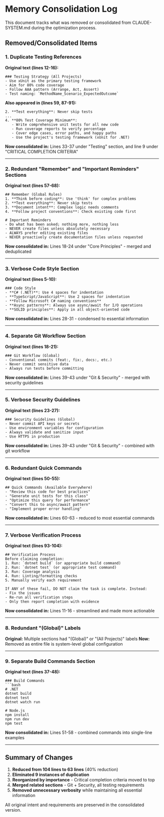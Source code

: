 # Memory Consolidation Log

This document tracks what was removed or consolidated from CLAUDE-SYSTEM.md during the optimization process.

## Removed/Consolidated Items

### 1. Duplicate Testing References
**Original text (lines 12-16):**
```
### Testing Strategy (All Projects)
- Use xUnit as the primary testing framework
- Aim for 80% code coverage
- Follow AAA pattern (Arrange, Act, Assert)
- Test naming: `MethodName_Scenario_ExpectedOutcome`
```

**Also appeared in (lines 59, 87-91):**
```
2. **Test everything**: Never skip tests
...
4. **80% Test Coverage Minimum**: 
   - Write comprehensive unit tests for all new code
   - Run coverage reports to verify percentage
   - Cover edge cases, error paths, and happy paths
   - Use the project's testing framework (xUnit for .NET)
```

**Now consolidated in:** Lines 33-37 under "Testing" section, and line 9 under "CRITICAL COMPLETION CRITERIA"

---

### 2. Redundant "Remember" and "Important Reminders" Sections
**Original text (lines 57-68):**
```
## Remember (Global Rules)
1. **Think before coding**: Use 'think' for complex problems
2. **Test everything**: Never skip tests
3. **Document intent**: Complex logic needs comments
4. **Follow project conventions**: Check existing code first

# Important Reminders
- Do what has been asked; nothing more, nothing less
- NEVER create files unless absolutely necessary
- ALWAYS prefer editing existing files
- NEVER proactively create documentation files unless requested
```

**Now consolidated in:** Lines 18-24 under "Core Principles" - merged and deduplicated

---

### 3. Verbose Code Style Section
**Original text (lines 5-10):**
```
### Code Style
- **C# (.NET)**: Use 4 spaces for indentation
- **TypeScript/JavaScript**: Use 2 spaces for indentation
- **Follow Microsoft C# naming conventions**
- **Async patterns**: Always use async/await for I/O operations
- **SOLID principles**: Apply in all object-oriented code
```

**Now consolidated in:** Lines 28-31 - condensed to essential information

---

### 4. Separate Git Workflow Section
**Original text (lines 18-21):**
```
### Git Workflow (Global)
- Conventional commits (feat:, fix:, docs:, etc.)
- Never commit sensitive data
- Always run tests before committing
```

**Now consolidated in:** Lines 39-43 under "Git & Security" - merged with security guidelines

---

### 5. Verbose Security Guidelines
**Original text (lines 23-27):**
```
### Security Guidelines (Global)
- Never commit API keys or secrets
- Use environment variables for configuration
- Always validate and sanitize input
- Use HTTPS in production
```

**Now consolidated in:** Lines 39-43 under "Git & Security" - combined with git workflow

---

### 6. Redundant Quick Commands
**Original text (lines 50-55):**
```
## Quick Commands (Available Everywhere)
- "Review this code for best practices"
- "Generate unit tests for this class"
- "Optimize this query for performance"
- "Convert this to async/await pattern"
- "Implement proper error handling"
```

**Now consolidated in:** Lines 60-63 - reduced to most essential commands

---

### 7. Verbose Verification Process
**Original text (lines 93-104):**
```
## Verification Process
Before claiming completion:
1. Run: `dotnet build` (or appropriate build command)
2. Run: `dotnet test` (or appropriate test command)
3. Run: Coverage analysis
4. Run: Linting/formatting checks
5. Manually verify each requirement

If ANY of these fail, DO NOT claim the task is complete. Instead:
- Fix the issues
- Re-run all verification steps
- Only then report completion with evidence
```

**Now consolidated in:** Lines 11-16 - streamlined and made more actionable

---

### 8. Redundant "(Global)" Labels
**Original:** Multiple sections had "(Global)" or "(All Projects)" labels
**Now:** Removed as entire file is system-level global configuration

---

### 9. Separate Build Commands Section
**Original text (lines 37-48):**
```
### Build Commands
```bash
# .NET
dotnet build
dotnet test
dotnet watch run

# Node.js
npm install
npm run dev
npm test
```

**Now consolidated in:** Lines 51-58 - combined commands into single-line examples

---

## Summary of Changes

1. **Reduced from 104 lines to 63 lines** (40% reduction)
2. **Eliminated 9 instances of duplication**
3. **Reorganized by importance** - Critical completion criteria moved to top
4. **Merged related sections** - Git + Security, all testing requirements
5. **Removed unnecessary verbosity** while maintaining all essential information

All original intent and requirements are preserved in the consolidated version.